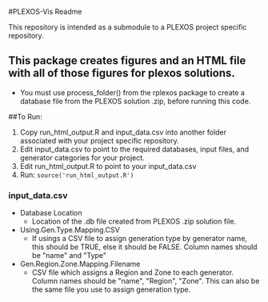 #PLEXOS-Vis Readme

This repository is intended as a submodule to a PLEXOS project specific repository. 

## This package creates figures and an HTML file with all of those figures for plexos solutions.
* You must use process_folder() from the rplexos package to create a database file from the PLEXOS solution .zip, before running this code.

##To Run:
1. Copy run_html_output.R and input_data.csv into another folder associated with your project specific repository.
2. Edit input_data.csv to point to the required databases, input files, and generator categories for your project.
3. Edit run_html_output.R to point to your input_data.csv
4. Run: ```source('run_html_output.R')```

### input_data.csv
* Database Location
	+ Location of the .db file created from PLEXOS .zip solution file.
* Using.Gen.Type.Mapping.CSV
	+ If usings a CSV file to assign generation type by generator name, this should be TRUE, else it should be FALSE. Column names should be "name" and "Type"
* Gen.Region.Zone.Mapping.Filename
	+ CSV file which assigns a Region and Zone to each generator. Column names should be "name", "Region", "Zone". This can also be the same file you use to assign generation type.

